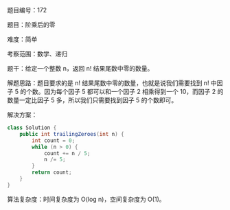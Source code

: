 题目编号：172

题目：阶乘后的零

难度：简单

考察范围：数学、递归

题干：给定一个整数 n，返回 n! 结果尾数中零的数量。

解题思路：题目要求的是 n! 结果尾数中零的数量，也就是说我们需要找到 n! 中因子 5 的个数。因为每个因子 5 都可以和一个因子 2 相乘得到一个 10，而因子 2 的数量一定比因子 5 多，所以我们只需要找到因子 5 的个数即可。

解决方案：

```java
class Solution {
    public int trailingZeroes(int n) {
        int count = 0;
        while (n > 0) {
            count += n / 5;
            n /= 5;
        }
        return count;
    }
}
```

算法复杂度：时间复杂度为 O(log n)，空间复杂度为 O(1)。